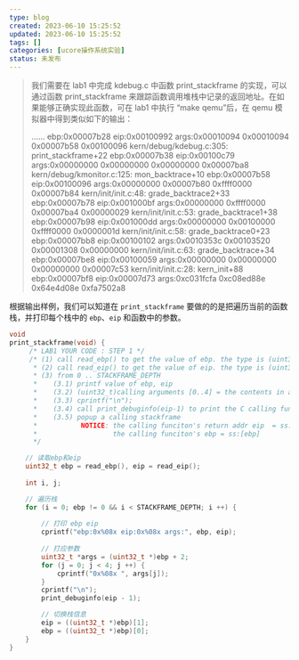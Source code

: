 ```yaml
---
type: blog
created: 2023-06-10 15:25:52
updated: 2023-06-10 15:25:52
tags: []
categories: [ucore操作系统实验]
status: 未发布
---
```


> 我们需要在 lab1 中完成 kdebug.c 中函数 print_stackframe 的实现，可以通过函数 print_stackframe 来跟踪函数调用堆栈中记录的返回地址。在如果能够正确实现此函数，可在 lab1 中执行 “make qemu”后，在 qemu 模拟器中得到类似如下的输出：
>
> ……
> ebp:0x00007b28 eip:0x00100992 args:0x00010094 0x00010094 0x00007b58 0x00100096
>     kern/debug/kdebug.c:305: print_stackframe+22
> ebp:0x00007b38 eip:0x00100c79 args:0x00000000 0x00000000 0x00000000 0x00007ba8
>     kern/debug/kmonitor.c:125: mon_backtrace+10
> ebp:0x00007b58 eip:0x00100096 args:0x00000000 0x00007b80 0xffff0000 0x00007b84
>     kern/init/init.c:48: grade_backtrace2+33
> ebp:0x00007b78 eip:0x001000bf args:0x00000000 0xffff0000 0x00007ba4 0x00000029
>     kern/init/init.c:53: grade_backtrace1+38
> ebp:0x00007b98 eip:0x001000dd args:0x00000000 0x00100000 0xffff0000 0x0000001d
>     kern/init/init.c:58: grade_backtrace0+23
> ebp:0x00007bb8 eip:0x00100102 args:0x0010353c 0x00103520 0x00001308 0x00000000
>     kern/init/init.c:63: grade_backtrace+34
> ebp:0x00007be8 eip:0x00100059 args:0x00000000 0x00000000 0x00000000 0x00007c53
>     kern/init/init.c:28: kern_init+88
> ebp:0x00007bf8 eip:0x00007d73 args:0xc031fcfa 0xc08ed88e 0x64e4d08e 0xfa7502a8

根据输出样例，我们可以知道在 `print_stackframe` 要做的的是把遍历当前的函数栈，并打印每个栈中的 `ebp`、`eip` 和函数中的参数。

```c
void
print_stackframe(void) {
     /* LAB1 YOUR CODE : STEP 1 */
     /* (1) call read_ebp() to get the value of ebp. the type is (uint32_t);
      * (2) call read_eip() to get the value of eip. the type is (uint32_t);
      * (3) from 0 .. STACKFRAME_DEPTH
      *    (3.1) printf value of ebp, eip
      *    (3.2) (uint32_t)calling arguments [0..4] = the contents in address (uint32_t)ebp +2 [0..4]
      *    (3.3) cprintf("\n");
      *    (3.4) call print_debuginfo(eip-1) to print the C calling function name and line number, etc.
      *    (3.5) popup a calling stackframe
      *           NOTICE: the calling funciton's return addr eip  = ss:[ebp+4]
      *                   the calling funciton's ebp = ss:[ebp]
      */

    // 读取ebp和eip
    uint32_t ebp = read_ebp(), eip = read_eip();
    
    int i, j;

    // 遍历栈
    for (i = 0; ebp != 0 && i < STACKFRAME_DEPTH; i ++) {
        
        // 打印 ebp eip
        cprintf("ebp:0x%08x eip:0x%08x args:", ebp, eip);
        
        // 打应参数
        uint32_t *args = (uint32_t *)ebp + 2;
        for (j = 0; j < 4; j ++) {
            cprintf("0x%08x ", args[j]);
        }
        cprintf("\n");
        print_debuginfo(eip - 1);

        // 切换栈信息
        eip = ((uint32_t *)ebp)[1];
        ebp = ((uint32_t *)ebp)[0];
    }
}
```

